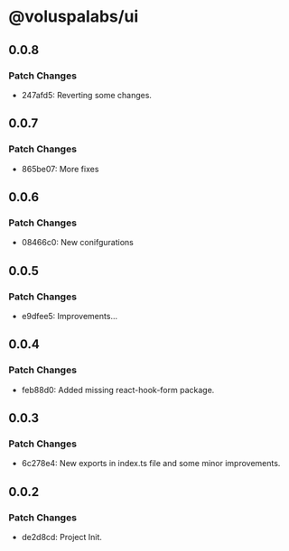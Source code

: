 # @voluspalabs/ui

## 0.0.8

### Patch Changes

- 247afd5: Reverting some changes.

## 0.0.7

### Patch Changes

- 865be07: More fixes

## 0.0.6

### Patch Changes

- 08466c0: New conifgurations

## 0.0.5

### Patch Changes

- e9dfee5: Improvements...

## 0.0.4

### Patch Changes

- feb88d0: Added missing react-hook-form package.

## 0.0.3

### Patch Changes

- 6c278e4: New exports in index.ts file and some minor improvements.

## 0.0.2

### Patch Changes

- de2d8cd: Project Init.
